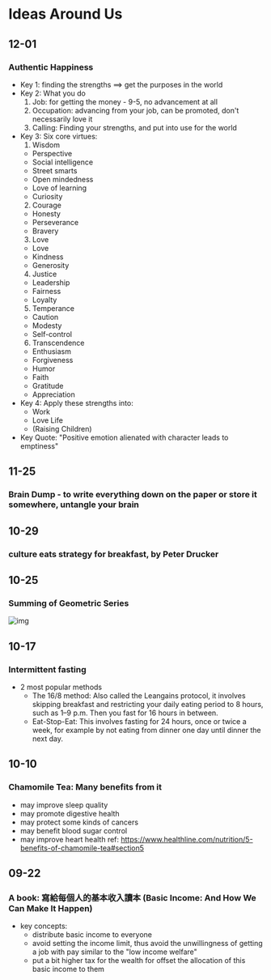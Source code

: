 Ideas Around Us
======

12-01
---
### Authentic Happiness
- Key 1: finding the strengths ==> get the purposes in the world
- Key 2: What you do
  1. Job: for getting the money - 9-5, no advancement at all
  2. Occupation: advancing from your job, can be promoted, don't necessarily love it
  3. Calling: Finding your strengths, and put into use for the world
- Key 3: Six core virtues:
  1. Wisdom
    - Perspective
    - Social intelligence
    - Street smarts
    - Open mindedness
    - Love of learning
    - Curiosity
  2. Courage
    - Honesty
    - Perseverance
    - Bravery
  3. Love
    - Love
    - Kindness
    - Generosity
  4. Justice
    - Leadership
    - Fairness
    - Loyalty
  5. Temperance
    - Caution
    - Modesty
    - Self-control
  6. Transcendence
    - Enthusiasm
    - Forgiveness
    - Humor
    - Faith
    - Gratitude
    - Appreciation
- Key 4: Apply these strengths into:
  - Work 
  - Love Life
  - (Raising Children)
- Key Quote: "Positive emotion alienated with character leads to emptiness"

11-25
---
### Brain Dump - to write everything down on the paper or store it somewhere, untangle your brain

10-29
---
### culture eats strategy for breakfast, by Peter Drucker

10-25
---
### Summing of Geometric Series
![img](https://www.mathsisfun.com/algebra/images/partial-sum-i.gif)

10-17
----
### Intermittent fasting
- 2 most popular methods
  - The 16/8 method: Also called the Leangains protocol, it involves skipping breakfast and restricting your daily eating period to 8 hours, such as 1–9 p.m. Then you fast for 16 hours in between.
  - Eat-Stop-Eat: This involves fasting for 24 hours, once or twice a week, for example by not eating from dinner one day until dinner the next day.

10-10
-----
### Chamomile Tea: Many benefits from it
- may improve sleep quality
- may promote digestive health
- may protect some kinds of cancers
- may benefit blood sugar control
- may improve heart health
ref: https://www.healthline.com/nutrition/5-benefits-of-chamomile-tea#section5


09-22
-----
### A book: 寫給每個人的基本收入讀本 (Basic Income: And How We Can Make It Happen)
- key concepts:
  - distribute basic income to everyone
  - avoid setting the income limit, thus avoid the unwillingness of getting a job with pay similar to the "low income welfare"
  - put a bit higher tax for the wealth for offset the allocation of this basic income to them


